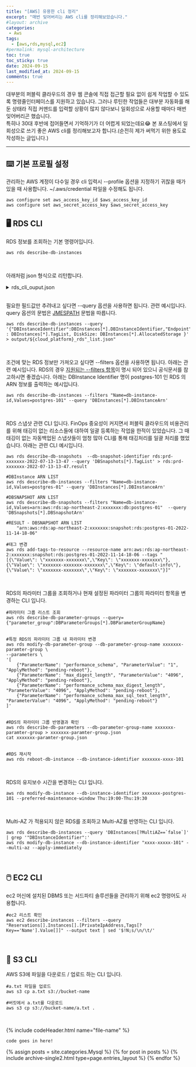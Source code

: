 ```yaml
---
title: "[AWS] 유용한 cli 정리"
excerpt: "매번 잊어버리는 AWS cli를 정리해보았습니다."
#layout: archive
categories:
 - Aws
tags:
  - [aws,rds,mysql,ec2]
#permalink: mysql-architecture
toc: true
toc_sticky: true
date: 2024-09-15
last_modified_at: 2024-09-15
comments: true
---
```


대부분의 퍼블릭 클라우드의 경우 웹 콘솔에 직접 접근할 필요 없이 쉽게 작업할 수 있도록 명령줄인터페이스를 지원하고 있습니다. 그러나 루틴한 작업들은 대부분 자동화를 해둔 상태라 직접 커맨드를 입력할 상황이 많지 않다보니 일회성으로 사용할 때마다 매번 잊어버리곤 했습니다.  
특히나 30대 후반에 접어들면서 기억하기가 더 어렵게 되었는데요😂 본 포스팅에서 일회성으로 쓰기 좋은 AWS cli를 정리해보고자 합니다.(순전히 제가 써먹기 위한 용도로 작성하는 글입니다.)

---

## ⌨️ 기본 프로필 설정

관리하는 AWS 계정이 다수일 경우 cli 입력시 --profile 옵션을 지정하기 귀찮을 때가 있을 때 사용합니다. ~/.aws/credential 파일을 수정해도 됩니다.

```
aws configure set aws_access_key_id $aws_access_key_id
aws configure set aws_secret_access_key $aws_secret_access_key
```


## 🖥️ RDS CLI

RDS 정보를 조회하는 기본 명령어입니다.

```
aws rds describe-db-instances
```

<br/>

아래처럼 json 형식으로 리턴합니다. 

<details><summary>rds_cli_ouput.json</summary>
<div markdown="1">

```json
{
    "DBInstances": [
        {
            "DBInstanceIdentifier": "xxxxxxx",
            "DBInstanceClass": "db.r6g.xlarge",
            "Engine": "mariadb",
            "DBInstanceStatus": "available",
            "MasterUsername": "xxxxxxx",
            "DBName": "xxxxxxx",
            "Endpoint": {
                "Address": "xxxxxxx.xxxxxxx.ap-northeast-2.rds.amazonaws.com",
                "Port": 3306,
                "HostedZoneId": "xxxxxxx"
            },
            "AllocatedStorage": 1024,
            "InstanceCreateTime": "2022-10-26T04:15:32.224000+00:00",
            "PreferrexxxxxxxckupWindow": "16:39-17:09",
            "BackupRetentionPeriod": 7,
            "DBSecurityGroups": [],
            "VpcSecurityGroups": [
                {
                    "VpcSecurityGroupId": "sg-xxxxxxx",
                    "Status": "active"
                }
            ],
            "DBParameterGroups": [
                {
                    "DBParameterGroupName": "xxxxxxx-xxxxxxx-paramter-group",
                    "ParameterApplyStatus": "in-sync"
                }
            ],
            "AvailabilityZone": "ap-northeast-2c",
            "DBSubnetGroup": {
                "DBSubnetGroupName": "xxxxxxx-subnet",
                "DBSubnetGroupDescription": "xxxxxxx-subnet",
                "VpcId": "vpc-0ebe885553344eaac",
                "SubnetGroupStatus": "Complete",
                "Subnets": [
                    {
                        "SubnetIdentifier": "subnet-xxxxxxx",
                        "SubnetAvailabilityZone": {
                            "Name": "ap-northeast-2c"
                        },
                        "SubnetOutpost": {},
                        "SubnetStatus": "Active"
                    },
                    {
                        "SubnetIdentifier": "subnet-xxxxxxx",
                        "SubnetAvailabilityZone": {
                            "Name": "ap-northeast-2a"
                        },
                        "SubnetOutpost": {},
                        "SubnetStatus": "Active"
                    }
                ]
            },
            "PreferredMaintenanceWindow": "mon:19:29-mon:19:59",
            "PendingModifiedValues": {},
            "LatestRestorableTime": "2022-11-21T05:55:00+00:00",
            "MultiAZ": true,
            "EngineVersion": "xxxxxxx",
            "AutoMinorVersionUpgrade": false,
            "ReadReplicaDBInstanceIdentifiers": [
                "xxxxxxx",
                "xxxxxxx",
                "xxxxxxx"
            ],
            "LicenseModel": "general-public-license",
            "OptionGroupMemberships": [
                {
                    "OptionGroupName": "default:xxxxxxx",
                    "Status": "in-sync"
                }
            ],
            "SecondaryAvailabilityZone": "ap-northeast-2a",
            "PubliclyAccessible": false,
            "StorageType": "xx",
            "DbInstancePort": 0,
            "StorageEncrypted": false,
            "DbiResourceId": "db-xxxxxxx",
            "CACertificateIdentifier": "rds-ca-2019",
            "DomainMemberships": [],
            "CopyTagsToSnapshot": true,
            "MonitoringInterval": 0,
            "DBInstanceArn": "arn:aws:rds:ap-northeast-2:882241623684:db:xxxxxxx",
            "IAMDatabaseAuthenticationEnabled": false,
            "PerformanceInsightsEnabled": false,
            "EnabledCloudwatchLogsExports": [
                "error",
                "slowquery",
                "audit"
            ],
            "DeletionProtection": true,
            "AssociatedRoles": [],
            "TagList": [
                {
                    "Key": "default-info",
                    "Value": "xxxxxxx"
                },
                {
                    "Key": "xxxxxxx-xxxxxxx",
                    "Value": "xxxxxxx"
                },
                {
                    "Key": "xxxxxxx-application",
                    "Value": "mariadb"
                },
                {
                    "Key": "xxxxxxx-resource",
                    "Value": "xxxxxxx"
                },
                {
                    "Key": "xxxxxxx-xxxxxxx",
                    "Value": "xxxxxxx"
                },
                {
                    "Key": "xxxxxxx-xxxxxxx",
                    "Value": "xxxxxxx"
                },
                {
                    "Key": "xxxxxxx-category",
                    "Value": "cmsband"
                },
                {
                    "Key": "Name",
                    "Value": "xxxxxxx"
                }
            ],
            "CustomerOwnedIpEnabled": false,
            "ActivityStreamStatus": "stopped",
            "BackupTarget": "region",
            "NetworkType": "IPV4"
        }
    ]
}
```
</div>
</details>

<br/>

필요한 필드값만 추려내고 싶다면 --query 옵션을 사용하면 됩니다. 관련 예시입니다. query 옵션의 문법은 [JMESPATH](https://jmespath.org/) 문법을 따릅니다. 

```
aws rds describe-db-instances --query '{"DBInstanceIdentifier":DBInstances[*].DBInstanceIdentifier,"Endpoint":DBInstances[*].Endpoint.Address,"TagList" : DBInstances[*].TagList, DiskSize: DBInstances[*].AllocatedStorage }' > output/${cloud_platform}_rds"_list.json"
```
<br/>

조건에 맞는 RDS 정보만 가져오고 싶다면 --filters 옵션을 사용하면 됩니다. 아래는 관련 예시입니다. RDS의 경우 [지원되는 --filters 항목](https://docs.aws.amazon.com/cli/latest/reference/rds/describe-db-instances.html#options)이 명시 되어 있으니 공식문서를 참고하시면 좋겠습니다. 아래는 DBInstance Identifier 명이 postgres-101 인 RDS 의 ARN 정보를 출력하는 예시입니다.

```
aws rds describe-db-instances --filters "Name=db-instance-id,Values=postgres-101" --query 'DBInstances[*].DBInstanceArn'
```
<br/>

RDS 스냅샷 관련 CLI 입니다. FinOps 중요성이 커지면서 퍼블릭 클라우드의 비용관리를 위해 태깅이 없는 리소스들에 대하여 일괄 등록하는 작업을 한적이 있었습니다. 그 때 태깅이 없는 자동백업된 스냅샷들이 엄청 많아 CLI를 통해 태깅처리를 일괄 처리를 했었습니다. 아래는 관련 CLI 예시입니다.

```
aws rds describe-db-snapshots  --db-snapshot-identifier rds:prd-xxxxxxx-2022-07-13-13-47 --query 'DBSnapshots[*].TagList' > rds:prd-xxxxxxx-2022-07-13-13-47.result

#DBInstance ARN LIST
aws rds describe-db-instances --filters "Name=db-instance-id,Values=postgres-01" --query 'DBInstances[*].DBInstanceArn'

#DBSNAPSHOT ARN LIST
aws rds describe-db-snapshots --filters "Name=db-instance-id,Values=arn:aws:rds:ap-northeast-2:xxxxxxx:db:postgres-01"  --query 'DBSnapshots[*].DBSnapshotArn'

#RESULT - DBSNAPSHOT ARN LIST
    "arn:aws:rds:ap-northeast-2:xxxxxxx:snapshot:rds:postgres-01-2022-11-14-18-06"

#태그 변경
aws rds add-tags-to-resource --resource-name arn:aws:rds:ap-northeast-2:xxxxxxx:snapshot:rds:postgres-01-2022-11-14-18-06 --tags "[{\"Value\": \"xxxxxxx-xxxxxxx\",\"Key\": \"xxxxxxx-xxxxxxx\"},{\"Value\": \"xxxxxxx-xxxxxxx-xxxxxxx\",\"Key\": \"default-info\"},{\"Value\": \"xxxxxxx-xxxxxxx\",\"Key\": \"xxxxxxx-xxxxxxx\"}]"
```
<br/>

RDS의 파라미터 그룹을 조회하거나 현재 설정된 파라미터 그룹의 파라미터 항목을 변경하는 CLI 입니다.
```
#파라미터 그룹 리스트 조회
aws rds describe-db-parameter-groups --query={"parameter_group":DBParameterGroups[*].DBParameterGroupName}


#특정 RDS의 파라미터 그룹 내 파라미터 변경
aws rds modify-db-parameter-group --db-parameter-group-name xxxxxxx-paramter-group \
--parameters \
'[
    {"ParameterName": "performance_schema", "ParameterValue": "1", "ApplyMethod": "pending-reboot"},
    {"ParameterName": "max_digest_length", "ParameterValue": "4096", "ApplyMethod": "pending-reboot"},
    {"ParameterName": "performance_schema_max_digest_length", "ParameterValue": "4096", "ApplyMethod": "pending-reboot"},
    {"ParameterName": "performance_schema_max_sql_text_length", "ParameterValue": "4096", "ApplyMethod": "pending-reboot"}
]'


#RDS의 파라미터 그룹 반영결과 확인
aws rds describe-db-parameters --db-parameter-group-name xxxxxxx-paramter-group > xxxxxxx-paramter-group.json
cat xxxxxxx-paramter-group.json


#RDS 재시작
aws rds reboot-db-instance --db-instance-identifier xxxxxxx-xxxx-101

```
<br/>

RDS의 유지보수 시간을 변경하는 CLI 입니다.

```
aws rds modify-db-instance --db-instance-identifier xxxxxxx-postgres-101 --preferred-maintenance-window Thu:19:00-Thu:19:30
```
<br/>

Multi-AZ 가 적용되지 않은 RDS를 조회하고 Multi-AZ를 반영하는 CLI 입니다.

```
aws rds describe-db-instances --query 'DBInstances[?MultiAZ==`false`]' | grep '"DBInstanceIdentifier":'
aws rds modify-db-instance --db-instance-identifier "xxxx-xxxxx-101" --multi-az --apply-immediately
```
<br/>




## 🖱️ EC2 CLI

ec2 머신에 설치된 DBMS 또는 서드파티 솔루션들을 관리하기 위해 ec2 명령어도 사용합니다. 

```
#ec2 리스트 확인
aws ec2 describe-instances --filters --query "Reservations[].Instances[].[PrivateIpAddress,Tags[?Key=='Name'].Value[]]" --output text | sed '$!N;s/\n/\t/'
```
<br/>


## 💾 S3 CLI

AWS S3에 파일을 다운로드 / 업로드 하는 CLI 입니다.
```
#a.txt 파일을 업로드
aws s3 cp a.txt s3://bucket-name

#버킷에서 a.txt를 다운로드
aws s3 cp s3://bucket-name/a.txt .
```
<br/>
  

{% include codeHeader.html name="file-name" %}
```someLanguage
code goes in here!
```


{% assign posts = site.categories.Mysql %}
{% for post in posts %} {% include archive-single2.html type=page.entries_layout %} {% endfor %}